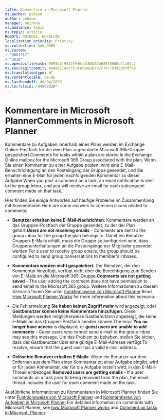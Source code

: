 ```yaml
---
title: Kommentare in Microsoft Planner
ms.author: pebaum
author: pebaum
manager: mnirkhe
ms.audience: Admin
ms.topic: article
ROBOTS: NOINDEX, NOFOLLOW
localization_priority: Priority
ms.collection: Adm_O365
ms.custom:
- "9001717"
- "3810"
ms.openlocfilehash: 5895b1f94325946ab165b97b68848068df1a81c2
ms.sourcegitcommit: 8e093114cd31141664e267a7c7b779398d5fdfa8
ms.translationtype: HT
ms.contentlocale: de-DE
ms.lasthandoff: 06/04/2020
ms.locfileid: "44563320"
---
```

# <a name="comments-in-microsoft-planner"></a><span data-ttu-id="0deca-102">Kommentare in Microsoft Planner</span><span class="sxs-lookup"><span data-stu-id="0deca-102">Comments in Microsoft Planner</span></span>

<span data-ttu-id="0deca-103">Kommentare zu Aufgaben innerhalb eines Plans werden im Exchange Online-Postfach für die dem Plan zugeordnete Microsoft 365-Gruppe gespeichert.</span><span class="sxs-lookup"><span data-stu-id="0deca-103">Comments for tasks within a plan are stored in the Exchange Online mailbox for the Microsoft 365 Group associated with the plan.</span></span>  <span data-ttu-id="0deca-104">Wenn Sie einen Kommentar zu einer Aufgabe posten, wird eine E-Mail-Benachrichtigung an den Posteingang der Gruppe gesendet, und Sie erhalten eine E-Mail für jeden nachfolgenden Kommentar zu dieser Aufgabe.</span><span class="sxs-lookup"><span data-stu-id="0deca-104">When you post a comment on a task, an email notification is sent to the group inbox, and you will receive an email for each subsequent comment made on that task.</span></span>

<span data-ttu-id="0deca-105">Hier finden Sie einige Antworten auf häufige Probleme im Zusammenhang mit Kommentaren:</span><span class="sxs-lookup"><span data-stu-id="0deca-105">Here are some answers to common issues related to comments:</span></span>

- <span data-ttu-id="0deca-106">**Benutzer erhalten keine E-Mail-Nachrichten**: Kommentare werden an das Gruppen-Postfach der Gruppe gesendet, zu der der Plan gehört.</span><span class="sxs-lookup"><span data-stu-id="0deca-106">**Users are not receiving emails** - Comments are sent to the group inbox for the group the plan belongs to.</span></span> <span data-ttu-id="0deca-107">Damit ein Benutzer Gruppen-E-Mails erhält, muss die Gruppe so konfiguriert sein, dass Gruppenunterhaltungen an die Posteingänge der Mitglieder gesendet werden.</span><span class="sxs-lookup"><span data-stu-id="0deca-107">For a user to receive group emails, the group should be configured to send group conversations to member's inboxes.</span></span>

- <span data-ttu-id="0deca-108">**Kommentare werden nicht gespeichert**: Der Benutzer, der den Kommentar hinzufügt, verfügt nicht über die Berechtigung zum Senden von E-Mails an die Microsoft 365-Gruppe.</span><span class="sxs-lookup"><span data-stu-id="0deca-108">**Comments are not getting saved** -  The user adding the comment does not have permission to send email to the Microsoft 365 group.</span></span> <span data-ttu-id="0deca-109">Weitere Informationen zu diesem Szenario finden Sie unter [Funktionsweise von Microsoft Planner](https://techcommunity.microsoft.com/t5/planner-blog/how-microsoft-planner-works/ba-p/1214736).</span><span class="sxs-lookup"><span data-stu-id="0deca-109">Read [How Microsoft Planner Works](https://techcommunity.microsoft.com/t5/planner-blog/how-microsoft-planner-works/ba-p/1214736) for more information about this scenario.</span></span>

- <span data-ttu-id="0deca-110">Die Fehlermeldung **Sie haben keinen Zugriff mehr** wird angezeigt, oder **Gastbenutzer können keine Kommentare hinzufügen**: Diese Meldungen werden möglicherweise Gastbenutzern angezeigt, die keine E-Mails an das Gruppen-Postfach senden können.</span><span class="sxs-lookup"><span data-stu-id="0deca-110">The error **You no longer have access** is displayed, or **guest users are unable to add comments** - Guest users who cannot send e-mail to the group inbox may see this message.</span></span> <span data-ttu-id="0deca-111">Um das Problem zu beheben, stellen Sie sicher, dass der Gastbenutzer über eine gültige E-Mail-Adresse verfügt.</span><span class="sxs-lookup"><span data-stu-id="0deca-111">To resolve, ensure that the guest user has a valid e-mail address.</span></span>

- <span data-ttu-id="0deca-112">**Gelöschte Benutzer erhalten E-Mails**: Wenn ein Benutzer vor dem Entfernen aus dem Plan einen Kommentar zu einer Aufgabe eingibt, wird er für jeden Kommentar, der für die Aufgabe erstellt wird, in den E-Mail-Thread einbezogen.</span><span class="sxs-lookup"><span data-stu-id="0deca-112">**Removed users are getting emails** -  If a user comments on a task prior to being removed from the plan, the email thread includes the user for each comment made on the task.</span></span>

<span data-ttu-id="0deca-113">Ausführliche Informationen zu Kommentaren in Microsoft Planner finden Sie unter [Funktionsweise von Microsoft Planner](https://techcommunity.microsoft.com/t5/planner-blog/how-microsoft-planner-works/ba-p/1214736) und [Kommentieren von Aufgaben in Microsoft Planner](https://support.microsoft.com/office/fd4aedde-7785-4cd0-96ee-122fbc9140e1).</span><span class="sxs-lookup"><span data-stu-id="0deca-113">For detailed information on comments with Microsoft Planner, see [how Microsoft Planner works](https://techcommunity.microsoft.com/t5/planner-blog/how-microsoft-planner-works/ba-p/1214736) and [Comment on tasks in Microsoft Planner](https://support.microsoft.com/office/fd4aedde-7785-4cd0-96ee-122fbc9140e1).</span></span>
